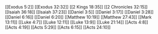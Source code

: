 [[Exodus 5:2]]
[[Exodus 32:32]]
[[2 Kings 18:35]]
[[2 Chronicles 32:15]]
[[Isaiah 36:18]]
[[Isaiah 37:23]]
[[Daniel 3:5]]
[[Daniel 3:17]]
[[Daniel 3:28]]
[[Daniel 6:16]]
[[Daniel 6:20]]
[[Matthew 10:19]]
[[Matthew 27:43]]
[[Mark 13:11]]
[[Luke 4:7]]
[[Luke 12:11]]
[[Luke 13:9]]
[[Luke 21:14]]
[[Acts 4:8]]
[[Acts 4:19]]
[[Acts 5:29]]
[[Acts 6:15]]
[[Acts 24:10]]
